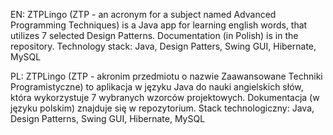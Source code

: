 EN: ZTPLingo (ZTP - an acronym for a subject named Advanced Programming Techniques) is a Java app for learning english words, that utilizes 7 selected Design Patterns.
Documentation (in Polish) is in the repository.
Technology stack: Java, Design Patters, Swing GUI, Hibernate, MySQL

PL: ZTPLingo (ZTP - akronim przedmiotu o nazwie Zaawansowane Techniki Programistyczne) to aplikacja w języku Java do nauki angielskich słów, która wykorzystuje 7 wybranych wzorców projektowych.
Dokumentacja (w języku polskim) znajduje się w repozytorium.
Stack technologiczny: Java, Design Patterns, Swing GUI, Hibernate, MySQL

